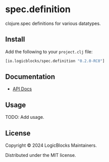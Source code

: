 # spec.definition

clojure.spec definitions for various datatypes.

## Install

Add the following to your `project.clj` file:

```clj
[io.logicblocks/spec.definition "0.2.0-RC0"]
```

## Documentation

* [API Docs](http://logicblocks.github.io/spec.definition)

## Usage

TODO: Add usage.

## License

Copyright © 2024 LogicBlocks Maintainers.

Distributed under the MIT license.
